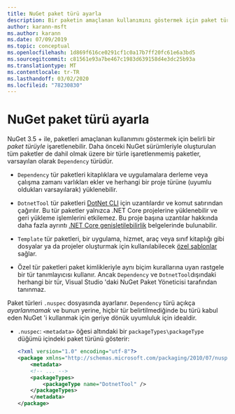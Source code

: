 ```yaml
---
title: NuGet paket türü ayarla
description: Bir paketin amaçlanan kullanımını göstermek için paket türlerini açıklar.
author: karann-msft
ms.author: karann
ms.date: 07/09/2019
ms.topic: conceptual
ms.openlocfilehash: 1d869f616ce0291cf1c0a17b7ff20fc61e6a3bd5
ms.sourcegitcommit: c81561e93a7be467c1983d639158d4e3dc25b93a
ms.translationtype: MT
ms.contentlocale: tr-TR
ms.lasthandoff: 03/02/2020
ms.locfileid: "78230830"
---
```

# <a name="set-a-nuget-package-type"></a>NuGet paket türü ayarla

NuGet 3.5 + ile, paketleri amaçlanan kullanımını göstermek için belirli bir *paket türüyle* işaretlenebilir. Daha önceki NuGet sürümleriyle oluşturulan tüm paketler de dahil olmak üzere bir türle işaretlenmemiş paketler, varsayılan olarak `Dependency` türüdür.

- `Dependency` tür paketleri kitaplıklara ve uygulamalara derleme veya çalışma zamanı varlıkları ekler ve herhangi bir proje türüne (uyumlu oldukları varsayılarak) yüklenebilir.

- `DotnetTool` tür paketleri [DotNet CLI](/dotnet/articles/core/tools/index) için uzantılardır ve komut satırından çağırılır. Bu tür paketler yalnızca .NET Core projelerine yüklenebilir ve geri yükleme işlemlerini etkilemez. Bu proje başına uzantılar hakkında daha fazla ayrıntı [.NET Core genişletilebilirlik](/dotnet/articles/core/tools/extensibility#per-project-based-extensibility) belgelerinde bulunabilir.

- `Template` tür paketleri, bir uygulama, hizmet, araç veya sınıf kitaplığı gibi dosyalar ya da projeler oluşturmak için kullanılabilecek [özel şablonlar](/dotnet/core/tools/custom-templates) sağlar.

- Özel tür paketleri paket kimlikleriyle aynı biçim kurallarına uyan rastgele bir tür tanımlayıcısı kullanır. Ancak `Dependency` ve `DotnetTool`dışındaki herhangi bir tür, Visual Studio 'daki NuGet Paket Yöneticisi tarafından tanınmaz.

Paket türleri `.nuspec` dosyasında ayarlanır. `Dependency` türü açıkça *ayarlanmamak* ve bunun yerine, hiçbir tür belirtilmediğinde bu türü kabul eden NuGet 'i kullanmak için geriye dönük uyumluluk için idealdir.

- `.nuspec`: `<metadata>` öğesi altındaki bir `packageTypes\packageType` düğümü içindeki paket türünü gösterir:

    ```xml
    <?xml version="1.0" encoding="utf-8"?>
    <package xmlns="http://schemas.microsoft.com/packaging/2010/07/nuspec.xsd">
        <metadata>
        <!-- ... -->
        <packageTypes>
            <packageType name="DotnetTool" />
        </packageTypes>
        </metadata>
    </package>
    ```
